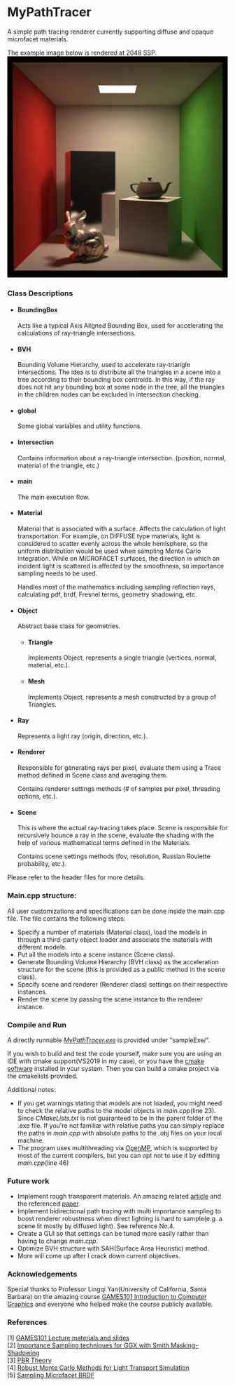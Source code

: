 # MyPathTracer
A simple path tracing renderer currently supporting diffuse and opaque microfacet materials.  

The example image below is rendered at 2048 SSP.
![This is an image](/img/TheBox.png)


### Class Descriptions
* #### BoundingBox
    Acts like a typical Axis Aligned Bounding Box, used for accelerating the calculations of ray-triangle intersections.

* #### BVH
    Bounding Volume Hierarchy, used to accelerate ray-triangle intersections. The idea is to distribute all the triangles in a scene into a tree according to their bounding box centroids. In this way, if the ray does not hit any bounding box at some node in the tree, all the triangles in the children nodes can be excluded in intersection checking.

* #### global
    Some global variables and utility functions.

* #### Intersection
    Contains information about a ray-triangle intersection. (position, normal, material of the triangle, etc.)

* #### main
    The main execution flow.

* #### Material
    Material that is associated with a surface. Affects the calculation of light transportation. For example, on DIFFUSE type materials, light is considered to scatter evenly across the whole hemisphere, so the uniform distribution would be used when sampling Monte Carlo integration. While on MICROFACET surfaces, the direction in which an incident light is scattered is affected by the smoothness, so importance sampling needs to be used. 

    Handles most of the mathematics including sampling reflection rays, calculating pdf, brdf, Fresnel terms, geometry shadowing, etc.

* #### Object
    Abstract base class for geometries.
  * #### Triangle
    Implements Object, represents a single triangle (vertices, normal, material, etc.).

  * #### Mesh
    Implements Object, represents a mesh constructed by a group of Triangles.

* #### Ray
    Represents a light ray (origin, direction, etc.).

* #### Renderer
    Responsible for generating rays per pixel, evaluate them using a Trace method defined in Scene class and averaging them.

    Contains renderer settings methods (# of samples per pixel, threading options, etc.).

* #### Scene
    This is where the actual ray-tracing takes place. Scene is responsible for recursively bounce a ray in the scene, evaluate the shading with the help of various mathematical terms defined in the Materials.

    Contains scene settings methods (fov, resolution, Russian Roulette probability, etc.).

Please refer to the header files for more details.


### Main.cpp structure:
All user customizations and specifications can be done inside the main.cpp file. The file contains the following steps:
* Specify a number of materials (Material class), load the models in through a third-party object loader and associate the materials with different models.
* Put all the models into a scene instance (Scene class).
* Generate Bounding Volume Hierarchy (BVH class) as the acceleration structure for the scene (this is provided as a public method in the scene class).
* Specify scene and renderer (Renderer class) settings on their respective instances.
* Render the scene by passing the scene instance to the renderer instance.


### Compile and Run
A directly runnable [*MyPathTracer.exe*](/sampleExe/MyPathTracer.exe) is provided under "sampleExe/". 
  
If you wish to build and test the code yourself, make sure you are using an IDE with cmake support(VS2019 in my case), or you have the [cmake software](https://cmake.org/download/) installed in your system. Then you can build a cmake project via the cmakelists provided.  
  
Additional notes:  
* If you get warnings stating that models are not loaded, you might need to check the relative paths to the model objects in *main.cpp*(line 23). Since *CMakeLists.txt* is not guaranteed to be in the parent folder of the .exe file. If you're not familiar with relative paths you can simply replace the paths in *main.cpp* with absolute paths to the .obj files on your local machine.  
* The program uses multithreading via [OpenMP](https://www.openmp.org/), which is supported by most of the current compilers, but you can opt not to use it by editting *main.cpp*(line 46)


### Future work
* Implement rough transparent materials. An amazing related [article](https://agraphicsguynotes.com/posts/glass_material_simulated_by_microfacet_bxdf/) and the referenced [paper](https://www.cs.cornell.edu/~srm/publications/EGSR07-btdf.html).
* Implement bidirectional path tracing with multi importance sampling to boost renderer robustness when direct lighting is hard to sample(e.g. a scene lit mostly by diffused light). See reference No.4.
* Create a GUI so that settings can be tuned more easily rather than having to change *main.cpp*.
* Optimize BVH structure with SAH(Surface Area Heuristic) method.
* More will come up after I crack down current objectives.


### Acknowledgements
Special thanks to Professor Lingqi Yan(University of California, Santa Barbara) on the amazing course [GAMES101 Introduction to Computer Graphics](https://sites.cs.ucsb.edu/~lingqi/teaching/games101.html) and everyone who helped make the course publicly available. 


### References
[1] [GAMES101 Lecture materials and slides](https://sites.cs.ucsb.edu/~lingqi/teaching/games101.html)  
[2] [Importance Sampling techniques for GGX with Smith Masking-Shadowing](https://schuttejoe.github.io/post/ggximportancesamplingpart1/)  
[3] [PBR Theory](https://learnopengl.com/PBR/Theory)  
[4] [Robust Monte Carlo Methods for Light Transport Simulation](http://graphics.stanford.edu/papers/veach_thesis/)  
[5] [Sampling Microfacet BRDF](https://agraphicsguynotes.com/posts/sample_microfacet_brdf/)  
